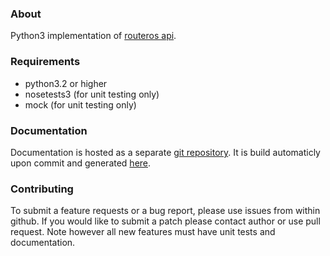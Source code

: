 ### About
Python3 implementation of [routeros api](http://wiki.mikrotik.com/wiki/API).

### Requirements
* python3.2 or higher
* nosetests3 (for unit testing only)
* mock (for unit testing only)

### Documentation
Documentation is hosted as a separate [git repository](https://github.com/uqasz/librouteros-docs).
It is build automaticly upon commit and generated [here](http://librouteros.readthedocs.org/en/).

### Contributing
To submit a feature requests or a bug report, please use issues from within github. If you would like to submit a patch please contact author or use pull request. Note however all new features must have unit tests and documentation.


